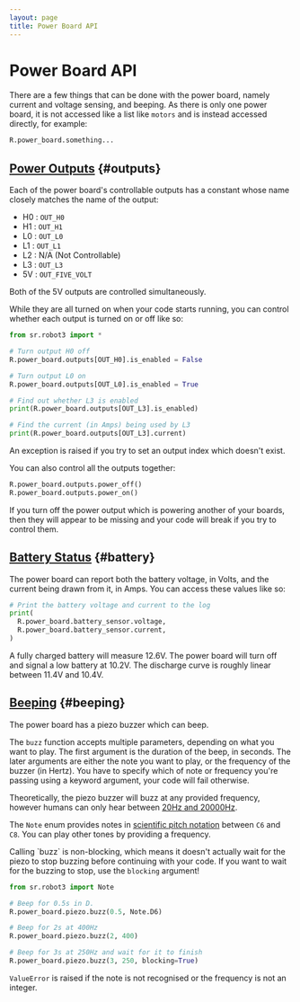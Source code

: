 ```yaml
---
layout: page
title: Power Board API
---
```


Power Board API
===============

There are a few things that can be done with the power board, namely current and voltage sensing, and beeping.
As there is only one power board, it is not accessed like a list like `motors` and is instead accessed directly, for example:

~~~~~ python
R.power_board.something...
~~~~~

[Power Outputs](#outputs) {#outputs}
-------

Each of the power board's controllable outputs has a constant whose name closely
 matches the name of the output:

* H0 : `OUT_H0`
* H1 : `OUT_H1`
* L0 : `OUT_L0`
* L1 : `OUT_L1`
* L2 : N/A (Not Controllable)
* L3 : `OUT_L3`
* 5V : `OUT_FIVE_VOLT`

Both of the 5V outputs are controlled simultaneously.

While they are all turned on when your code starts running,
 you can control whether each output is turned on or off like so:

~~~~~ python
from sr.robot3 import *

# Turn output H0 off
R.power_board.outputs[OUT_H0].is_enabled = False

# Turn output L0 on
R.power_board.outputs[OUT_L0].is_enabled = True

# Find out whether L3 is enabled
print(R.power_board.outputs[OUT_L3].is_enabled)

# Find the current (in Amps) being used by L3
print(R.power_board.outputs[OUT_L3].current)
~~~~~

An exception is raised if you try to set an output index which doesn't exist.

You can also control all the outputs together:

~~~~~ python
R.power_board.outputs.power_off()
R.power_board.outputs.power_on()
~~~~~

<div class="warning">
  If you turn off the power output which is powering another of your boards,
  then they will appear to be missing and your code will break if you try to
  control them.
</div>


[Battery Status](#battery) {#battery}
-------

The power board can report both the battery voltage, in Volts, and the current being drawn from it, in Amps.
You can access these values like so:

~~~~~ python
# Print the battery voltage and current to the log
print(
  R.power_board.battery_sensor.voltage,
  R.power_board.battery_sensor.current,
)
~~~~~

A fully charged battery will measure 12.6V.
The power board will turn off and signal a low battery at 10.2V.
The discharge curve is roughly linear between 11.4V and 10.4V.


[Beeping](#beeping) {#beeping}
-------

The power board has a piezo buzzer which can beep.

The `buzz` function accepts multiple parameters, depending on what you
want to play. The first argument is the duration of the beep, in
seconds. The later arguments are either the note you want to play, or
the frequency of the buzzer (in Hertz). You have to specify which of
note or frequency you're passing using a keyword argument, your code
will fail otherwise.

Theoretically, the piezo buzzer will buzz at any provided frequency, however
humans can only hear between [20Hz and 20000Hz][pitch-range].

The `Note` enum provides notes in [scientific pitch notation][pitch-notation]
between `C6` and `C8`. You can play other tones by providing a frequency.

<div class="info" markdown="1">
  Calling `buzz` is non-blocking, which means it doesn't actually wait
  for the piezo to stop buzzing before continuing with your code. If you
  want to wait for the buzzing to stop, use the <code>blocking</code> argument!
</div>

~~~~~ python
from sr.robot3 import Note

# Beep for 0.5s in D.
R.power_board.piezo.buzz(0.5, Note.D6)

# Beep for 2s at 400Hz
R.power_board.piezo.buzz(2, 400)

# Beep for 3s at 250Hz and wait for it to finish
R.power_board.piezo.buzz(3, 250, blocking=True)
~~~~~

`ValueError` is raised if the note is not recognised or the frequency is not an integer.


[pitch-range]: https://en.wikipedia.org/wiki/Hearing_range#Humans
[pitch-notation]: https://en.wikipedia.org/wiki/Scientific_pitch_notation
